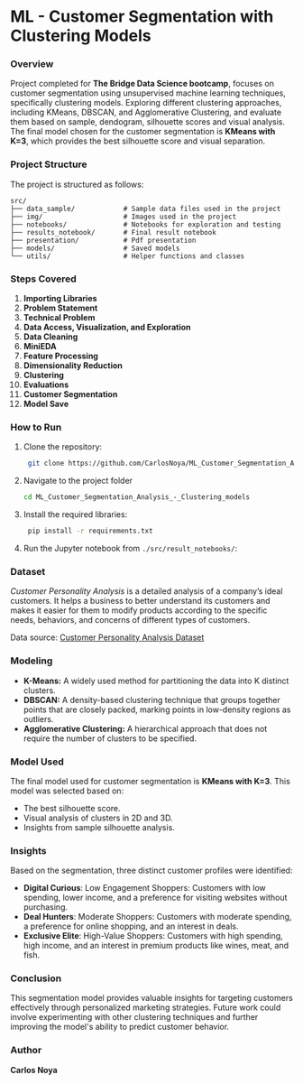 # ML - Customer Segmentation with Clustering Models

### Overview

Project completed for **The Bridge Data Science bootcamp**, focuses on customer segmentation using unsupervised machine learning techniques, specifically clustering models. Exploring different clustering approaches, including KMeans, DBSCAN, and Agglomerative Clustering, and evaluate them based on sample, dendogram, silhouette scores and visual analysis. The final model chosen for the customer segmentation is **KMeans with K=3**, which provides the best silhouette score and visual separation.

### Project Structure

The project is structured as follows:
```
src/
├── data_sample/            # Sample data files used in the project
├── img/                    # Images used in the project
├── notebooks/              # Notebooks for exploration and testing
├── results_notebook/       # Final result notebook
├── presentation/           # Pdf presentation
├── models/                 # Saved models
└── utils/                  # Helper functions and classes
```

### Steps Covered

1. **Importing Libraries**
2. **Problem Statement**
3. **Technical Problem**
4. **Data Access, Visualization, and Exploration**
5. **Data Cleaning**
6. **MiniEDA**
7. **Feature Processing**
8. **Dimensionality Reduction**
9. **Clustering**
10. **Evaluations**
11. **Customer Segmentation**
12. **Model Save**

### How to Run
1. Clone the repository:
   ```bash
    git clone https://github.com/CarlosNoya/ML_Customer_Segmentation_Analysis_-_Clustering_models.git
   ```
2. Navigate to the project folder
   ```bash
   cd ML_Customer_Segmentation_Analysis_-_Clustering_models
   ```
3. Install the required libraries:
   ```bash
    pip install -r requirements.txt
   ```
4. Run the Jupyter notebook from `./src/result_notebooks/`:

### Dataset
*Customer Personality Analysis* is a detailed analysis of a company’s ideal customers. It helps a business to better understand its customers and makes it easier for them to modify products according to the specific needs, behaviors, and concerns of different types of customers. 

Data source: [Customer Personality Analysis Dataset](https://www.kaggle.com/datasets/imakash3011/customer-personality-analysis)


### Modeling
- **K-Means:** A widely used method for partitioning the data into K distinct clusters. 
- **DBSCAN:** A density-based clustering technique that groups together points that are closely packed, marking points in low-density regions as outliers.
- **Agglomerative Clustering:** A hierarchical approach that does not require the number of clusters to be specified.

### Model Used
The final model used for customer segmentation is **KMeans with K=3**. This model was selected based on:
- The best silhouette score.
- Visual analysis of clusters in 2D and 3D.
- Insights from sample silhouette analysis.

### Insights
Based on the segmentation, three distinct customer profiles were identified:
- **Digital Curious**: Low Engagement Shoppers: Customers with low spending, lower income, and a preference for visiting websites without purchasing.
- **Deal Hunters**: Moderate Shoppers: Customers with moderate spending, a preference for online shopping, and an interest in deals.
- **Exclusive Elite**: High-Value Shoppers: Customers with high spending, high income, and an interest in premium products like wines, meat, and fish.

### Conclusion
This segmentation model provides valuable insights for targeting customers effectively through personalized marketing strategies. Future work could involve experimenting with other clustering techniques and further improving the model's ability to predict customer behavior.

### Author
**Carlos Noya**
